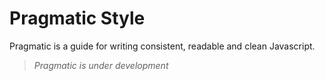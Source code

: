 # Pragmatic Style

Pragmatic is a guide for writing consistent, readable and clean Javascript.

> _Pragmatic is under development_
